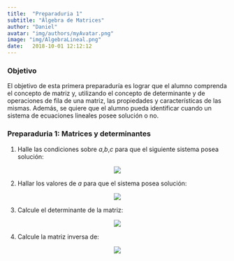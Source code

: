 ```yaml
---
title:  "Preparaduria 1"
subtitle: "Álgebra de Matrices"
author: "Daniel"
avatar: "img/authors/myAvatar.png"
image: "img/AlgebraLineal.png"
date:   2018-10-01 12:12:12
---
```


### Objetivo

El objetivo de esta primera preparaduría es lograr que el alumno comprenda el concepto de matriz y, utilizando el concepto de determinante y de operaciones de fila de una matriz, las propiedades y características de las mismas. Además, se quiere que el alumno pueda identificar cuando un sistema de ecuaciones lineales posee solución o no.  

### Preparaduria 1: Matrices y determinantes

1. Halle las condiciones sobre *a*,*b*,*c* para que el siguiente sistema posea solución:


<p align="center">
  <img src="https://latex.codecogs.com/gif.latex?%5Cleft%5C%7B%5Cbegin%7Bmatrix%7D%202x%20%26%20-%20%26%20y%20%26%20&plus;%20%26%203z%20%26%20%3D%20%26%20a%5C%5C%203x%20%26%20&plus;%20%26%20y%20%26%20-%20%26%205z%20%26%20%3D%20%26%20b%5C%5C%20-5x%20%26%20-%20%26%205y%20%26%20&plus;%20%26%2021z%20%26%20%3D%20%26%20c%20%5Cend%7Bmatrix%7D%5Cright.">
</p>



2. Hallar los valores de *a* para que el sistema posea solución:

<p align="center">
  <img src="https://latex.codecogs.com/gif.latex?%5Cleft%5C%7B%5Cbegin%7Bmatrix%7D%20x%20%26%20&plus;%20%26%20y%20%26%20&plus;%20%26%20z%20%26%20%3D%20%26%202%5C%5C%20x%20%26%20&plus;%20%26%202y%20%26%20&plus;%20%26%20z%20%26%20%3D%20%26%203%5C%5C%20x%20%26%20&plus;%20%26%20y%20%26%20&plus;%20%26%20%28a%5E%7B3%7D-1%29z%20%26%20%3D%20%26%20a%20%5Cend%7Bmatrix%7D%5Cright.">
</p>


3. Calcule el determinante de la matriz:

<p align="center">
  <img src="https://latex.codecogs.com/gif.latex?%5Cbegin%7Bpmatrix%7D%202%20%26%200%20%26%203%20%26%201%5C%5C%200%20%26%201%20%26%204%20%26%202%5C%5C%200%20%26%200%20%26%201%20%26%205%5C%5C%201%20%26%202%20%26%203%20%26%200%20%5Cend%7Bpmatrix%7D">
</p>

4. Calcule la matriz inversa de:

<p align="center">
  <img src="https://latex.codecogs.com/gif.latex?%5Cbegin%7Bpmatrix%7D%200%20%26%201%20%26%200%5C%5C%201%20%26%200%20%26%200%5C%5C%200%20%26%200%20%26%201%20%5Cend%7Bpmatrix%7D">
</p>

   
